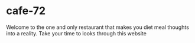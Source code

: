 # cafe-72
Welcome to the one and only restaurant that makes you diet meal thoughts into a reality. Take your time to looks through this website
